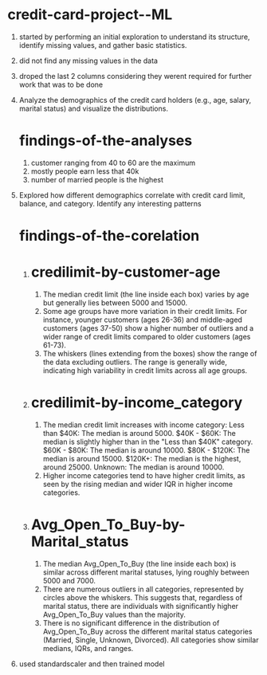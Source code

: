 # credit-card-project--ML

1) started by performing an initial exploration to understand its structure, identify missing values, and gather basic statistics.
2) did not find any missing values in the data
3) droped the last 2 columns considering they werent required for further work that was to be done

   
4) Analyze the demographics of the credit card holders (e.g., age, salary, marital status) and visualize the distributions.
   # findings-of-the-analyses
   1) customer ranging from 40 to 60 are the maximum
   2) mostly people earn less that 40k
   3) number of married people is the highest

5) Explored how different demographics correlate with credit card limit, balance, and category. Identify any interesting patterns
   # findings-of-the-corelation
   1) # credilimit-by-customer-age
      1) The median credit limit (the line inside each box) varies by age but generally lies between 5000 and 15000.
      2)  Some age groups have more variation in their credit limits. For instance, younger customers (ages 26-36) and middle-aged customers (ages 37-50) show a higher number of outliers and a wider range of credit limits compared to older customers (ages 61-73).
      3)  The whiskers (lines extending from the boxes) show the range of the data excluding outliers. The range is generally wide, indicating high variability in credit limits across all age groups.

    2) # credilimit-by-income_category
       1) The median credit limit increases with income category:
Less than $40K: The median is around 5000.
$40K - $60K: The median is slightly higher than in the "Less than $40K" category.
$60K - $80K: The median is around 10000.
$80K - $120K: The median is around 15000.
$120K+: The median is the highest, around 25000.
Unknown: The median is around 10000.
        2)  Higher income categories tend to have higher credit limits, as seen by the rising median and wider IQR in higher income categories.
      
      3) # Avg_Open_To_Buy-by-Marital_status
         1) The median Avg_Open_To_Buy (the line inside each box) is similar across different marital statuses, lying roughly between 5000 and 7000.
         2) There are numerous outliers in all categories, represented by circles above the whiskers. This suggests that, regardless of marital status, there are individuals with significantly higher Avg_Open_To_Buy values than the majority.
         3) There is no significant difference in the distribution of Avg_Open_To_Buy across the different marital status categories (Married, Single, Unknown, Divorced). All categories show similar medians, IQRs, and ranges.
      
7) used standardscaler and then trained model
